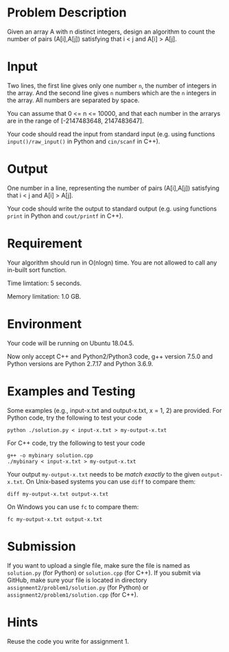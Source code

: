 # Problem Description

Given an array A with n distinct integers, design an algorithm to count the number of pairs (A[i],A[j]) satisfying that i < j and A[i] > A[j].

# Input

Two lines, the first line gives only one number `n`, the number of integers in the array. And the second line gives `n` numbers which are
the `n` integers in the array. All numbers are separated by space.

You can assume that 0 <= n <= 10000, and that each number in the arrarys
are in the range of [-2147483648, 2147483647]. 

Your code should read the input from standard input (e.g. 
using functions `input()/raw_input()` in Python and `cin/scanf` in C++).

# Output

One number in a line, representing the number of pairs (A[i],A[j]) satisfying that i < j and A[i] > A[j].

Your code should write the output to standard output (e.g. using functions `print` in Python and `cout/printf` in C++).

# Requirement

Your algorithm should run in O(nlogn) time. You are not allowed to call any in-built sort function.

Time limtation: 5 seconds.

Memory limitation: 1.0 GB.

# Environment

Your code will be running on Ubuntu 18.04.5.

Now only accept C++ and Python2/Python3 code, g++ version 7.5.0 and Python versions are Python 2.7.17 and Python 3.6.9.

# Examples and Testing

Some examples (e.g., input-x.txt and output-x.txt, x = 1, 2) are provided. 
For Python code, try the following to test your code
```
python ./solution.py < input-x.txt > my-output-x.txt
```
For C++ code, try the following to test your code
```
g++ -o mybinary solution.cpp
./mybinary < input-x.txt > my-output-x.txt
```

Your output `my-output-x.txt` needs to be *match exactly* to the given `output-x.txt`.
On Unix-based systems you can use `diff` to compare them:
```
diff my-output-x.txt output-x.txt
```
On Windows you can use `fc` to compare them:
```
fc my-output-x.txt output-x.txt
```

# Submission

If you want to upload a single file, make sure the file is named as `solution.py` (for Python) or `solution.cpp` (for C++).
If you submit via GitHub, make sure your file is located in directory `assignment2/problem1/solution.py` (for Python) or `assignment2/problem1/solution.cpp` (for C++).

# Hints

Reuse the code you write for assignment 1.

